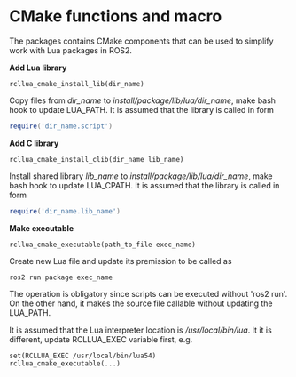 # CMake functions and macro

The packages contains CMake components that can be used to simplify work with Lua packages in ROS2.

**Add Lua library**
```
rcllua_cmake_install_lib(dir_name)
```
Copy files from *dir_name* to *install/package/lib/lua/dir_name*, make bash hook to update LUA_PATH. It is assumed that the library is called in form
```lua
require('dir_name.script')
```

**Add C library**
```
rcllua_cmake_install_clib(dir_name lib_name)
```
Install shared library *lib_name* to *install/package/lib/lua/dir_name*, make bash hook to update LUA_CPATH. It is assumed that the library is called in form
```lua
require('dir_name.lib_name')
```

**Make executable**
```
rcllua_cmake_executable(path_to_file exec_name)
```
Create new Lua file and update its premission to be called as
```
ros2 run package exec_name
```
The operation is obligatory since scripts can be executed without 'ros2 run'. On the other hand,
it makes the source file callable without updating the LUA_PATH.

It is assumed that the Lua interpreter location is */usr/local/bin/lua*. It it is different, 
update RCLLUA_EXEC variable first, e.g.
```
set(RCLLUA_EXEC /usr/local/bin/lua54)
rcllua_cmake_executable(...)
```

